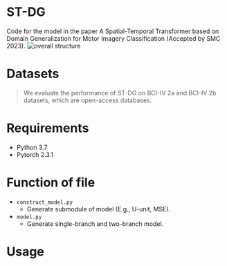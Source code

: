 # ST-DG
Code for the model in the paper A Spatial-Temporal Transformer based on Domain Generalization for
Motor Imagery Classification (Accepted by SMC 2023).
![overall structure](figure/overview.jpg)

# Datasets

>We evaluate the performance of ST-DG on BCI-IV 2a and BCI-IV 2b datasets, which are open-access databases.

# Requirements

* Python 3.7
* Pytorch 2.3.1

# Function of file

* `construct_model.py`
  * Generate submodule of model (E.g., U-unit, MSE).
* `model.py`
  * Generate single-branch and two-branch model.

# Usage
